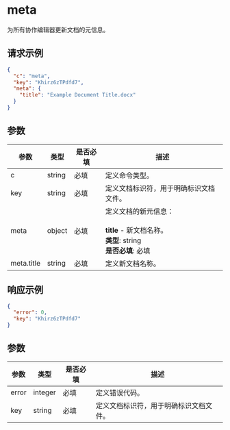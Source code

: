﻿# meta

为所有协作编辑器更新文档的元信息。

## 请求示例

``` json
{
  "c": "meta",
  "key": "Khirz6zTPdfd7",
  "meta": {
    "title": "Example Document Title.docx"
  }
}
```

## 参数

| 参数 | 类型   | 是否必填 | 描述                                                                                                                                   |
| --------- | ------ | -------- | --------------------------------------------------------------------------------------------------------------------------------------------- |
| c         | string | 必填 | 定义命令类型。                                                                                                                     |
| key       | string | 必填 | 定义文档标识符，用于明确标识文档文件。                                                             |
| meta      | object | 必填 | 定义文档的新元信息：<br /><br />**title** - 新文档名称。<br />**类型**: string<br />**是否必填**: 必填 |
| meta.title | string | 必填 | 定义新文档名称。                                                    |

## 响应示例

``` json
{
  "error": 0,
  "key": "Khirz6zTPdfd7"
}
```

## 参数

| 参数 | 类型    | 是否必填 | 描述                                                                       |
| --------- | ------- | -------- | --------------------------------------------------------------------------------- |
| error     | integer | 必填 | 定义错误代码。                                                            |
| key       | string  | 必填 | 定义文档标识符，用于明确标识文档文件。 |
